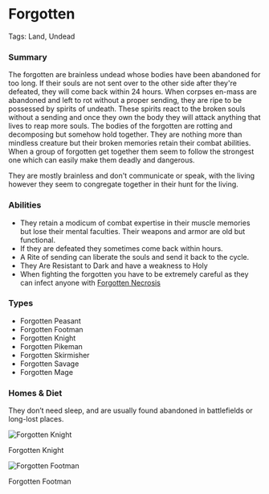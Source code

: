 # Forgotten

Tags: Land, Undead

### Summary

The forgotten are brainless undead whose bodies have been abandoned for too long. If their souls are not sent over to the other side after they're defeated, they will come back within 24 hours.
When corpses en-mass are abandoned and left to rot without a proper sending, they are ripe to be possessed by spirits of undeath. These spirits react to the broken souls without a sending and once they own the body they will attack anything that lives to reap more souls.
The bodies of the forgotten are rotting and decomposing but somehow hold together. They are nothing more than mindless creature but their broken memories retain their combat abilities. When a group of forgotten get together them seem to follow the strongest one which can easily make them deadly and dangerous.

They are mostly brainless and don't communicate or speak, with the living however they seem to congregate together in their hunt for the living.

### Abilities

- They retain a modicum of combat expertise in their muscle memories but lose their mental faculties. Their weapons and armor are old but functional.
- If they are defeated they sometimes come back within hours.
- A Rite of sending can liberate the souls and send it back to the cycle.
- They Are Resistant to Dark and have a weakness to Holy
- When fighting the forgotten you have to be extremely careful as they can infect anyone with [Forgotten Necrosis](Forgotten%20Necrosis%209ba6df364283415998c38d7f47360598.md)

### Types

- Forgotten Peasant
- Forgotten Footman
- Forgotten Knight
- Forgotten Pikeman
- Forgotten Skirmisher
- Forgotten Savage
- Forgotten Mage

### Homes & Diet

They don’t need sleep, and are usually found abandoned in battlefields or long-lost places.

![Forgotten Knight](Untitled%2061.png)

Forgotten Knight

![Forgotten Footman](Untitled%2062.png)

Forgotten Footman